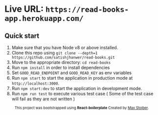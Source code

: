 # Live URL: `https://read-books-app.herokuapp.com/`

## Quick start

1. Make sure that you have Node v8 or above installed.
2. Clone this repo using `git clone --depth=1 https://github.com/satishjhanwer/read-books.git`
3. Move to the appropriate directory: `cd read-books`
4. Run `npm install` in order to install dependencies
5. Set `GOOD_READ_ENDPOINT` and `GOOD_READ_KEY` as env variables
6. Run `npm start` to start the application in production mode at `http://localhost:3000`.
7. Run `npm start:dev` to start the application in development mode.
8. Run `npm run test` to execute various test case ( Some of the test case will fail as they are not written )

<div align="center">
  <sub>This project was bootstrapped using <b>React-boilerplate</b> Created by <a href="https://github.com/react-boilerplate/react-boilerplate">Max Stoiber</a>.</sub>
</div>
